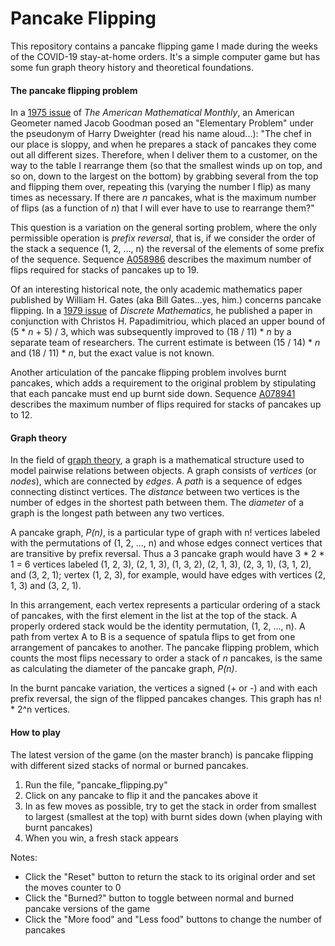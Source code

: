 # Pancake Flipping

This repository contains a pancake flipping game I made during the weeks of the COVID-19 stay-at-home orders. It's a simple computer game but has some fun graph theory history and theoretical foundations.

#### The pancake flipping problem

In a [1975 issue](https://www.jstor.org/stable/2318260) of _The American Mathematical Monthly_, an American Geometer named Jacob Goodman posed an "Elementary Problem" under the pseudonym of Harry Dweighter (read his name aloud...): "The chef in our place is sloppy, and when he prepares a stack of pancakes they come out all different sizes. Therefore, when I deliver them to a customer, on the way to the table I rearrange them (so that the smallest winds up on top, and so on, down to the largest on the bottom) by grabbing several from the top and flipping them over, repeating this (varying the number I flip) as many times as necessary. If there are _n_ pancakes, what is the maximum number of flips (as a function of _n_) that I will ever have to use to rearrange them?"

This question is a variation on the general sorting problem, where the only permissible operation is _prefix reversal_, that is, if we consider the order of the stack a sequence (1, 2, ..., n) the reversal of the elements of some prefix of the sequence. Sequence [A058986](https://oeis.org/A058986) describes the maximum number of flips required for stacks of pancakes up to 19.

Of an interesting historical note, the only academic mathematics paper published by William H. Gates (aka Bill Gates...yes, him.) concerns pancake flipping. In a [1979 issue](https://www.sciencedirect.com/science/article/pii/0012365X79900682) of _Discrete Mathematics_, he published a paper in conjunction with Christos H. Papadimitriou, which placed an upper bound of (5 * _n_ + 5) / 3, which was subsequently improved to (18 / 11) * _n_ by a separate team of researchers. The current estimate is between (15 / 14) * _n_ and (18 / 11) * _n_, but the exact value is not known.

Another articulation of the pancake flipping problem involves burnt pancakes, which adds a requirement to the original problem by stipulating that each pancake must end up burnt side down. Sequence [A078941](https://oeis.org/A078941) describes the maximum number of flips required for stacks of pancakes up to 12.

#### Graph theory

In the field of [graph theory](https://en.wikipedia.org/wiki/Graph_theory), a graph is a mathematical structure used to model pairwise relations between objects. A graph consists of _vertices_ (or _nodes_), which are connected by _edges_. A _path_ is a sequence of edges connecting distinct vertices. The _distance_ between two vertices is the number of edges in the shortest path between them. The _diameter_ of a graph is the longest path between any two vertices.

A pancake graph, _P(n)_, is a particular type of graph with n! vertices labeled with the permutations of (1, 2, ..., n) and whose edges connect vertices that are transitive by prefix reversal. Thus a 3 pancake graph would have 3 * 2 * 1 = 6 vertices labeled (1, 2, 3), (2, 1, 3), (1, 3, 2), (2, 1, 3), (2, 3, 1), (3, 1, 2), and (3, 2, 1); vertex (1, 2, 3), for example, would have edges with vertices (2, 1, 3) and (3, 2, 1).

In this arrangement, each vertex represents a particular ordering of a stack of pancakes, with the first element in the list at the top of the stack. A properly ordered stack would be the identity permutation, (1, 2, ..., n). A path from vertex A to B is a sequence of spatula flips to get from one arrangement of pancakes to another. The pancake flipping problem, which counts the most flips necessary to order a stack of _n_ pancakes, is the same as calculating the diameter of the pancake graph, _P(n)_.

In the burnt pancake variation, the vertices a signed (+ or -) and with each prefix reversal, the sign of the flipped pancakes changes. This graph has n! * 2^n vertices.

#### How to play

The latest version of the game (on the master branch) is pancake flipping with different sized stacks of normal or burned pancakes.

1. Run the file, "pancake_flipping.py"
2. Click on any pancake to flip it and the pancakes above it
3. In as few moves as possible, try to get the stack in order from smallest to largest (smallest at the top) with burnt sides down (when playing with burnt pancakes)
4. When you win, a fresh stack appears

Notes:

* Click the "Reset" button to return the stack to its original order and set the moves counter to 0
* Click the "Burned?" button to toggle between normal and burned pancake versions of the game
* Click the "More food" and "Less food" buttons to change the number of pancakes